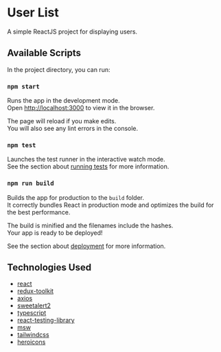 # User List

A simple ReactJS project for displaying users.

## Available Scripts

In the project directory, you can run:

### `npm start`

Runs the app in the development mode.\
Open [http://localhost:3000](http://localhost:3000) to view it in the browser.

The page will reload if you make edits.\
You will also see any lint errors in the console.

### `npm test`

Launches the test runner in the interactive watch mode.\
See the section about [running tests](https://facebook.github.io/create-react-app/docs/running-tests) for more information.

### `npm run build`

Builds the app for production to the `build` folder.\
It correctly bundles React in production mode and optimizes the build for the best performance.

The build is minified and the filenames include the hashes.\
Your app is ready to be deployed!

See the section about [deployment](https://facebook.github.io/create-react-app/docs/deployment) for more information.

## Technologies Used

- [react](https://react.dev/)
- [redux-toolkit](https://redux.js.org/)
- [axios](https://axios-http.com/)
- [sweetalert2](https://sweetalert2.github.io/)
- [typescript](https://www.typescriptlang.org/)
- [react-testing-library](https://testing-library.com/)
- [msw](https://mswjs.io/)
- [tailwindcss](https://tailwindcss.com/)
- [heroicons](https://heroicons.com/)
